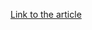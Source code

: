 [Link to the article](https://www.securityweek.com/north-korea-deploying-fake-it-workers-in-china-russia-other-countries/)
